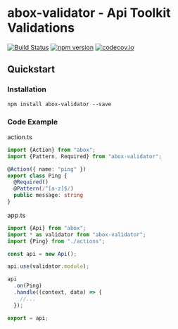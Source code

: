 # abox-validator - Api Toolkit Validations
[![Build Status](https://travis-ci.org/no0dles/abox-validator.svg?branch=master)](https://travis-ci.org/no0dles/abox-validator)
[![npm version](https://badge.fury.io/js/abox-validator.svg)](https://badge.fury.io/js/abox-validator)
[![codecov.io](http://codecov.io/github/no0dles/abox-validator/coverage.svg?branch=master)](http://codecov.io/github/no0dles/abox-validator?branch=master)

## Quickstart

### Installation
```
npm install abox-validator --save
```

### Code Example
action.ts
```typescript
import {Action} from "abox";
import {Pattern, Required} from "abox-validator";

@Action({ name: "ping" })
export class Ping {
  @Required()
  @Pattern(/^[a-z]$/)
  public message: string
}
```

app.ts
```typescript
import {Api} from "abox";
import * as validator from "abox-validator";
import {Ping} from "./actions";

const api = new Api();

api.use(validator.module);

api
  .on(Ping)
  .handle((context, data) => {
    //...
  });

export = api;
```
